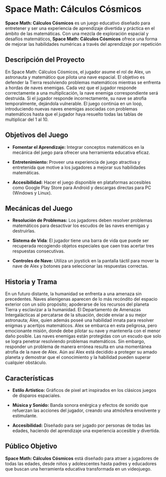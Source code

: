 # **Space Math: Cálculos Cósmicos** 

**Space Math: Cálculos Cósmicos** es un juego educativo diseñado para entretener y ser una experiencia de aprendizaje divertida y práctica en el ámbito de las matemáticas. 
Con una mezcla de exploración espacial y desafíos matemáticos, **Space Math: Cálculos Cósmicos** ofrece una forma de mejorar las habilidades numéricas a través del aprendizaje por repetición

## **Descripción del Proyecto**

En Space Math: Cálculos Cósmicos, el jugador asume el rol de Alex, un astronauta y matemático que pilota una nave espacial. El objetivo es defender la Tierra
resolviendo problemas matemáticos mientras se enfrenta a hordas de naves
enemigas. Cada vez que el jugador responde correctamente a una multiplicación, la
nave enemiga correspondiente será destruida. Si el jugador responde
incorrectamente, su nave se atrofia temporalmente, dejándola vulnerable. El juego
continúa en un loop, introduciendo nuevas naves enemigas asociadas con problemas
matemáticos hasta que el jugador haya resuelto todas las tablas de multiplicar del 1
al 10.

## **Objetivos del Juego**

- **Fomentar el Aprendizaje:** Integrar conceptos matemáticos en la mecánica del juego para ofrecer una herramienta educativa eficaz.

- **Entretenimiento:** Proveer una experiencia de juego atractiva y entretenida que motive a los jugadores a mejorar sus habilidades matemáticas.

- **Accesibilidad:** Hacer el juego disponible en plataformas accesibles como Google Play Store para Android y descargas directas para PC (Windows y Linux).

## **Mecánicas del Juego**

- **Resolución de Problemas:** Los jugadores deben resolver problemas matemáticos para desactivar los escudos de las naves enemigas y destruirlas.

- **Sistema de Vida**: El jugador tiene una barra de vida que puede ser recuperada recogiendo objetos especiales que caen tras acertar tres respuestas consecutivas.

- **Controles de Nave:** Utiliza un joystick en la pantalla táctil para mover la nave de Alex y botones para seleccionar las respuestas correctas.

## **Historia y Trama**

En un futuro distante, la humanidad se enfrenta a una amenaza sin precedentes.
Naves alienígenas aparecen de lo más recóndito del espacio exterior con un sólo
propósito; apoderarse de los recursos del planeta Tierra y esclavizar a la
humanidad. El Departamento de Amenazas Intergalácticas al percatarse de la
situación, decide enviar a su mejor astronauta; Alex, quien además poseé una
habilidad innata para resolver enigmas y acertijos matemáticos. Alex se embarca
en esta peligrosa, pero emocionante misión, donde debe pilotar su nave y
mantenerla con el menor daño posible. Las naves enemigas están protegidas con
un escudo que solo se logra penetrar resolviendo problemas matemáticos. Sin
embargo, responder un problema de manera errónea resulta en una
momentánea atrofia de la nave de Alex. Aún así Alex está decidido a proteger su
amado planeta y demostrar que el conocimiento y la habilidad pueden superar
cualquier obstáculo.

## **Características**

- **Estilo Artístico:** Gráficos de pixel art inspirados en los clásicos juegos de disparos espaciales.

- **Música y Sonido:** Banda sonora enérgica y efectos de sonido que refuerzan las acciones del jugador, creando una atmósfera envolvente y estimulante.

- **Accesibilidad:** Diseñado para ser jugado por personas de todas las edades, haciendo del aprendizaje una experiencia accesible y divertida.

## **Público Objetivo**

**Space Math: Cálculos Cósmicos** está diseñado para atraer a jugadores de todas las edades, desde niños y adolescentes hasta padres y educadores que buscan una herramienta educativa transformada en un videojuego.
